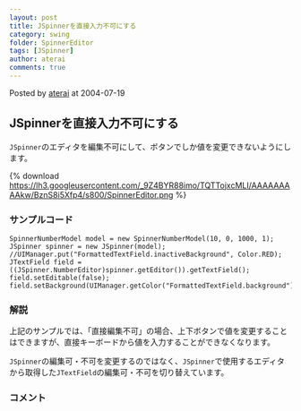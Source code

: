 ```yaml
---
layout: post
title: JSpinnerを直接入力不可にする
category: swing
folder: SpinnerEditor
tags: [JSpinner]
author: aterai
comments: true
---
```


Posted by [aterai](http://terai.xrea.jp/aterai.html) at 2004-07-19

## JSpinnerを直接入力不可にする
`JSpinner`のエディタを編集不可にして、ボタンでしか値を変更できないようにします。


{% download https://lh3.googleusercontent.com/_9Z4BYR88imo/TQTTojxcMLI/AAAAAAAAAkw/BznS8i5Xfp4/s800/SpinnerEditor.png %}

### サンプルコード
<pre class="prettyprint"><code>SpinnerNumberModel model = new SpinnerNumberModel(10, 0, 1000, 1);
JSpinner spinner = new JSpinner(model);
//UIManager.put("FormattedTextField.inactiveBackground", Color.RED);
JTextField field = ((JSpinner.NumberEditor)spinner.getEditor()).getTextField();
field.setEditable(false);
field.setBackground(UIManager.getColor("FormattedTextField.background"));
</code></pre>

### 解説
上記のサンプルでは、「直接編集不可」の場合、上下ボタンで値を変更することはできますが、直接キーボードから値を入力することができなくなります。

`JSpinner`の編集可・不可を変更するのではなく、`JSpinner`で使用するエディタから取得した`JTextField`の編集可・不可を切り替えています。

### コメント
